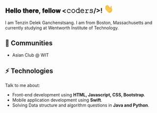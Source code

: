 <h2> 𝐇𝐞𝐥𝐥𝐨 𝐭𝐡𝐞𝐫𝐞, 𝐟𝐞𝐥𝐥𝐨𝐰 <𝚌𝚘𝚍𝚎𝚛𝚜/>! <img src="https://raw.githubusercontent.com/ABSphreak/ABSphreak/master/gifs/Hi.gif" width="30px"></h2>

I am Tenzin Delek Ganchenstsang. I am from Boston, Massachusetts and currently studying at Wentworth Institute of Technology.
## 👯 Communities
* Asian Club @ WIT
## ⚡ Technologies
Talk to me about:
- Front-end development using **HTML, Javascript, CSS, Bootstrap**.
- Mobile application development using **Swift**.
- Solving Data structure and algorithm questions in **Java and Python**.
